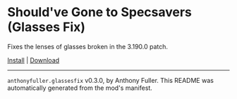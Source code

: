 # Should've Gone to Specsavers (Glasses Fix)

Fixes the lenses of glasses broken in the 3.190.0 patch.

[Install](https://hitman-resources.netlify.app/smf-install-link/https://github.com/AnthonyFuller/glasses-fix/releases/latest/download/mod.framework.zip) | [Download](https://github.com/AnthonyFuller/glasses-fix/releases/latest/download/mod.framework.zip)

---

`anthonyfuller.glassesfix` v0.3.0, by Anthony Fuller. This README was automatically generated from the mod's manifest.
